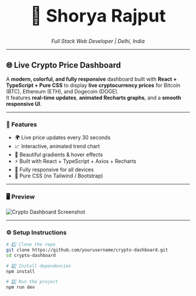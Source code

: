 <h1 align="center" style="font-size: 48px;">
  🚀 <strong>Shorya Rajput</strong>
</h1>

<p align="center">
  <em>Full Stack Web Developer | Delhi, India</em>
</p>

---

## 🌐 Live Crypto Price Dashboard

A **modern, colorful, and fully responsive** dashboard built with **React + TypeScript + Pure CSS** to display **live cryptocurrency prices** for Bitcoin (BTC), Ethereum (ETH), and Dogecoin (DOGE).  
It features **real-time updates**, **animated Recharts graphs**, and a **smooth responsive UI**.

---

### 🧩 Features

- 🌍 Live price updates every 30 seconds  
- 📈 Interactive, animated trend chart  
- 💫 Beautiful gradients & hover effects  
- ⚡ Built with React + TypeScript + Axios + Recharts  
- 📱 Fully responsive for all devices  
- 🎨 Pure CSS (no Tailwind / Bootstrap)  

---

### 🖥️ Preview

![Crypto Dashboard Screenshot](preview.png)

---

### ⚙️ Setup Instructions

```bash
# 1️⃣ Clone the repo
git clone https://github.com/yourusername/crypto-dashboard.git
cd crypto-dashboard

# 2️⃣ Install dependencies
npm install

# 3️⃣ Run the project
npm run dev
